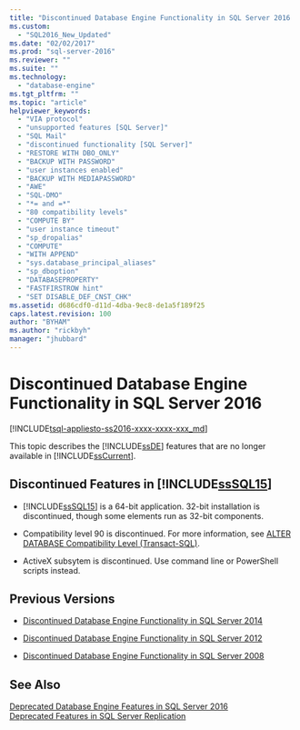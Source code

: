 ```yaml
---
title: "Discontinued Database Engine Functionality in SQL Server 2016 | Microsoft Docs"
ms.custom: 
  - "SQL2016_New_Updated"
ms.date: "02/02/2017"
ms.prod: "sql-server-2016"
ms.reviewer: ""
ms.suite: ""
ms.technology: 
  - "database-engine"
ms.tgt_pltfrm: ""
ms.topic: "article"
helpviewer_keywords: 
  - "VIA protocol"
  - "unsupported features [SQL Server]"
  - "SQL Mail"
  - "discontinued functionality [SQL Server]"
  - "RESTORE WITH DBO_ONLY"
  - "BACKUP WITH PASSWORD"
  - "user instances enabled"
  - "BACKUP WITH MEDIAPASSWORD"
  - "AWE"
  - "SQL-DMO"
  - "*= and =*"
  - "80 compatibility levels"
  - "COMPUTE BY"
  - "user instance timeout"
  - "sp_dropalias"
  - "COMPUTE"
  - "WITH APPEND"
  - "sys.database_principal_aliases"
  - "sp_dboption"
  - "DATABASEPROPERTY"
  - "FASTFIRSTROW hint"
  - "SET DISABLE_DEF_CNST_CHK"
ms.assetid: d686cdf0-d11d-4dba-9ec8-de1a5f189f25
caps.latest.revision: 100
author: "BYHAM"
ms.author: "rickbyh"
manager: "jhubbard"
---
```

# Discontinued Database Engine Functionality in SQL Server 2016
[!INCLUDE[tsql-appliesto-ss2016-xxxx-xxxx-xxx_md](../includes/tsql-appliesto-ss2016-xxxx-xxxx-xxx-md.md)]

  This topic describes the [!INCLUDE[ssDE](../includes/ssde-md.md)] features that are no longer available in [!INCLUDE[ssCurrent](../includes/sscurrent-md.md)].  
  
## Discontinued Features in [!INCLUDE[ssSQL15](../includes/sssql15-md.md)]  
  
-   [!INCLUDE[ssSQL15](../includes/sssql15-md.md)] is a 64-bit application. 32-bit installation is discontinued, though some elements run as 32-bit components.  
  
-   Compatibility level 90 is discontinued. For more information, see [ALTER DATABASE Compatibility Level &#40;Transact-SQL&#41;](../t-sql/statements/alter-database-transact-sql-compatibility-level.md).  

-   ActiveX subsytem is discontinued. Use command line or PowerShell scripts instead.
  
## Previous Versions  
  
-   [Discontinued Database Engine Functionality in SQL Server 2014](https://msdn.microsoft.com/library/ms144262\(v=sql.120\))  
  
-   [Discontinued Database Engine Functionality in SQL Server 2012](https://msdn.microsoft.com/library/ms144262\(v=sql.110\))  
  
-   [Discontinued Database Engine Functionality in SQL Server 2008](https://msdn.microsoft.com/library/ms144262\(v=sql.100\))  
  
## See Also  
 [Deprecated Database Engine Features in SQL Server 2016](../database-engine/deprecated-database-engine-features-in-sql-server-2016.md)   
 [Deprecated Features in SQL Server Replication](../relational-databases/replication/deprecated-features-in-sql-server-replication.md)  
  
 
